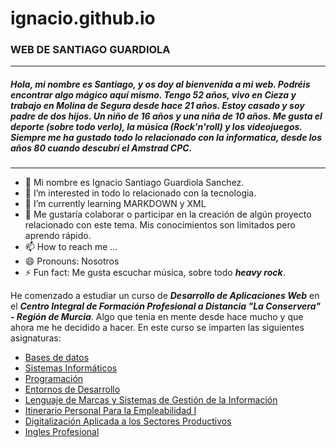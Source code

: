 # ignacio.github.io
###  WEB DE SANTIAGO GUARDIOLA
---
##### Hola, mi nombre es Santiago, y os doy al bienvenida a mi web. Podréis encontrar *algo mágico* aquí mismo. Tengo 52 años, vivo en Cieza y trabajo en Molina de Segura desde hace 21 años. Estoy casado y soy padre de dos hijos. Un niño de 16 años y una niña de 10 años. Me gusta el deporte (sobre todo verlo), la música (***Rock'n'roll***) y los videojuegos. Siempre me ha gustado todo lo relacionado con la informatica, desde los años 80 cuando descubrí el ***Amstrad CPC***.
---

  - 👋 Mi nombre es Ignacio Santiago Guardiola Sanchez.
  - 👀 I’m interested in todo lo relacionado con la tecnologia.
  - 🌱 I’m currently learning MARKDOWN y XML
  - 💞️ Me gustaría colaborar o participar en la creación de algún proyecto relacionado con este tema. Mis conocimientos son limitados pero aprendo rápido.
  - 📫 How to reach me ...
  - 😄 Pronouns: Nosotros
  - ⚡ Fun fact: Me gusta escuchar música, sobre todo ***heavy rock***.

 He comenzado a estudiar un curso de ***Desarrollo de Aplicaciones Web*** en el ***Centro Integral de Formación Profesional a Distancia "La Conservera" - Región de Murcia***. Algo que tenia en mente desde hace mucho y que ahora me he decidido a hacer. En este curso se imparten las siguientes asignaturas: 
  - [Bases de datos]()
  - [Sistemas Informáticos]()
  - [Programación]()
  - [Entornos de Desarrollo]()
  - [Lenguaje de Marcas y Sistemas de Gestión de la Información]()
  - [Itinerario Personal Para la Empleabilidad I]()
  - [Digitalización Aplicada a los Sectores Productivos]()
  - [Ingles Profesional]()
